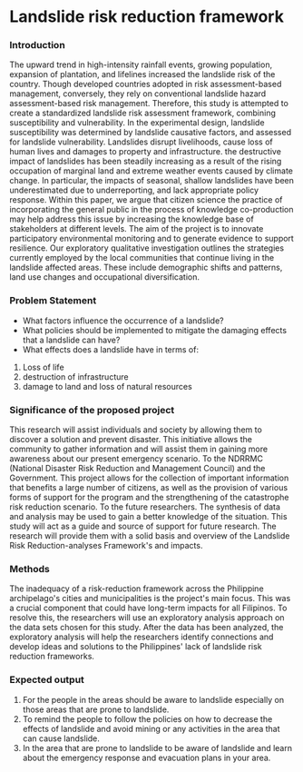 # Landslide risk reduction framework


### Introduction

 The upward trend in high-intensity rainfall events, growing population, expansion of plantation, and lifelines increased the landslide risk of the country. Though developed countries adopted in risk assessment-based management, conversely, they rely on conventional landslide hazard assessment-based risk management. Therefore, this study is attempted to create a standardized landslide risk assessment framework, combining susceptibility and vulnerability. In the experimental design, landslide susceptibility was determined by landslide causative factors, and assessed for landslide vulnerability.  Landslides disrupt livelihoods, cause loss of human lives and damages to property and infrastructure. the destructive impact of landslides has been steadily increasing as a result of the rising occupation of marginal land and extreme weather events caused by climate change. In particular, the impacts of seasonal, shallow landslides have been underestimated due to underreporting, and lack appropriate policy response.
Within this paper, we argue that citizen science the practice of incorporating the general public in the process of knowledge co-production may help address this issue by increasing the knowledge base of stakeholders at different levels. The aim of the project is to innovate participatory environmental monitoring and to generate evidence to support resilience. Our exploratory qualitative investigation outlines the strategies currently employed by the local communities that continue living in the landslide affected areas. These include demographic shifts and patterns, land use changes and occupational diversification.

### Problem Statement
* What factors influence the occurrence of a landslide?
* What policies should be implemented to mitigate the damaging effects that a landslide can have?
* What effects does a landslide have in terms of:
 1. Loss of life
 2. destruction of infrastructure
 3. damage to land and loss of natural resources



### Significance of the proposed project
 This research will assist individuals and society by allowing them to discover a solution and prevent disaster. This initiative allows the community to gather information and will assist them in gaining more awareness about our present emergency scenario. To the NDRRMC (National Disaster Risk Reduction and Management Council) and the Government. This project allows for the collection of important information that benefits a large number of citizens, as well as the provision of various forms of support for the program and the strengthening of the catastrophe risk reduction scenario. 
To the future researchers. The synthesis of data and analysis may be used to gain a better knowledge of the situation. This study will act as a guide and source of support for future research. The research will provide them with a solid basis and overview of the Landslide Risk Reduction-analyses Framework's and impacts.

### Methods 
 The inadequacy of a risk-reduction framework across the Philippine archipelago's cities and municipalities is the project's main focus. This was a crucial component that could have long-term impacts for all Filipinos. To resolve this, the researchers will use an exploratory analysis approach on the data sets chosen for this study. After the data has been analyzed, the exploratory analysis will help the researchers identify connections and develop ideas and solutions to the Philippines' lack of landslide risk reduction frameworks.

### Expected output
1. For the people in the areas should be aware to landslide especially on those areas that are prone to landslide.
2. To remind the people to follow the policies on how to decrease the effects of landslide and avoid mining or any activities in the area that can cause landslide.
3. In the area that are prone to landslide to be aware of landslide and learn about the emergency response and evacuation plans in your area.















